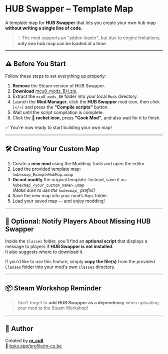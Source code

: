 # HUB Swapper – Template Map

A template map for **HUB Swapper** that lets you create your own hub map **without writing a single line of code**.

> 💡 The mod supports an "addon loader", but due to engine limitations, **only one hub map can be loaded at a time**.

---

## ⚠️ Before You Start

Follow these steps to set everything up properly:

1. **Remove** the Steam version of HUB Swapper.
2. **Download** [mcu8_mods_BH.zip](https://github.com/mcu8/AHiT_Hub_Stuff/tree/main/Releases/mcu8_mods_BH.zip).
3. Extract the `mcu8_mods_BH` folder into your local `Mods` directory.
4. Launch the **Mod Manager**, click the **HUB Swapper** mod icon, then click `[</>]` and press the **"Compile scripts"** button.
5. Wait until the script compilation is complete.
6. Click the **🚀 rocket icon**, press **"Cook Mod"**, and also wait for it to finish.

✅ You're now ready to start building your own map!

---

## 🛠️ Creating Your Custom Map

1. Create a **new mod** using the Modding Tools and open the editor.
2. Load the provided template map:  
   `hubexmap_ExampleHubMap.umap`
3. **Do not modify** the original template. Instead, save it as:  
   `hubexmap_<your_custom_name>.umap`  
   *(Make sure to use the `hubexmap_` prefix!)*
4. Save the new map into your mod’s `Maps` folder.
5. Load your saved map — and enjoy modding!

---

## 📂 Optional: Notify Players About Missing HUB Swapper

Inside the `Classes` folder, you'll find an **optional script** that displays a message to players if **HUB Swapper is not installed**.  
It also suggests where to download it.

If you'd like to use this feature, simply **copy the file(s)** from the provided `Classes` folder into your mod's own `Classes` directory.

---

## 📦 Steam Workshop Reminder

> Don’t forget to **add HUB Swapper as a dependency** when uploading your mod to the Steam Workshop!

---

## 👤 Author

Created by **[m_cu8](https://hat.ovh)**  
🔵 [bsky.app/profile/m-cu.be](https://bsky.app/profile/m-cu.be)
